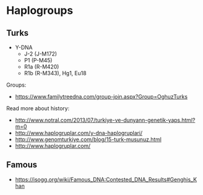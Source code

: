 # Haplogroups

## Turks
- Y-DNA
  - J-2 (J-M172)
  - P1 (P-M45)
  - R1a (R-M420)
  - R1b (R-M343), Hg1, Eu18

Groups:
- <https://www.familytreedna.com/group-join.aspx?Group=OghuzTurks>

Read more about history:
- <http://www.notral.com/2013/07/turkiye-ve-dunyann-genetik-yaps.html?m=0>
- <http://www.haplogruplar.com/y-dna-haplogruplari/>
- <http://www.genomturkiye.com/blog/15-turk-musunuz.html>
- <http://www.haplogruplar.com/>

## Famous

- <https://isogg.org/wiki/Famous_DNA:Contested_DNA_Results#Genghis_Khan>

